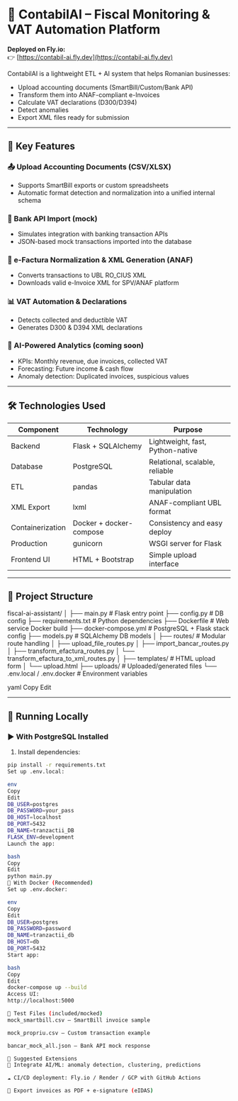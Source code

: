 # 🧾 ContabilAI – Fiscal Monitoring & VAT Automation Platform

**Deployed on Fly.io:**  
👉 [https://contabil-ai.fly.dev](https://contabil-ai.fly.dev)

ContabilAI is a lightweight ETL + AI system that helps Romanian businesses:

- Upload accounting documents (SmartBill/Custom/Bank API)
- Transform them into ANAF-compliant e-Invoices
- Calculate VAT declarations (D300/D394)
- Detect anomalies
- Export XML files ready for submission

---

## 🚀 Key Features

### 📤 Upload Accounting Documents (CSV/XLSX)
- Supports SmartBill exports or custom spreadsheets
- Automatic format detection and normalization into a unified internal schema

### 🏦 Bank API Import (mock)
- Simulates integration with banking transaction APIs
- JSON-based mock transactions imported into the database

### 📄 e-Factura Normalization & XML Generation (ANAF)
- Converts transactions to UBL RO_CIUS XML
- Downloads valid e-Invoice XML for SPV/ANAF platform

### 📊 VAT Automation & Declarations
- Detects collected and deductible VAT
- Generates D300 & D394 XML declarations

### 🧠 AI-Powered Analytics (coming soon)
- KPIs: Monthly revenue, due invoices, collected VAT
- Forecasting: Future income & cash flow
- Anomaly detection: Duplicated invoices, suspicious values

---

## 🛠️ Technologies Used

| Component | Technology | Purpose |
|----------|------------|---------|
| Backend | Flask + SQLAlchemy | Lightweight, fast, Python-native |
| Database | PostgreSQL | Relational, scalable, reliable |
| ETL | pandas | Tabular data manipulation |
| XML Export | lxml | ANAF-compliant UBL format |
| Containerization | Docker + docker-compose | Consistency and easy deploy |
| Production | gunicorn | WSGI server for Flask |
| Frontend UI | HTML + Bootstrap | Simple upload interface |

---

## 📁 Project Structure

fiscal-ai-assistant/
│
├── main.py # Flask entry point
├── config.py # DB config
├── requirements.txt # Python dependencies
├── Dockerfile # Web service Docker build
├── docker-compose.yml # PostgreSQL + Flask stack config
├── models.py # SQLAlchemy DB models
│
├── routes/ # Modular route handling
│ ├── upload_file_routes.py
│ ├── import_bancar_routes.py
│ ├── transform_efactura_routes.py
│ └── transform_efactura_to_xml_routes.py
│
├── templates/ # HTML upload form
│ └── upload.html
├── uploads/ # Uploaded/generated files
└── .env.local / .env.docker # Environment variables

yaml
Copy
Edit

---

## 🧪 Running Locally

### ▶️ With PostgreSQL Installed

1. Install dependencies:
```bash
pip install -r requirements.txt
Set up .env.local:

env
Copy
Edit
DB_USER=postgres
DB_PASSWORD=your_pass
DB_HOST=localhost
DB_PORT=5432
DB_NAME=tranzactii_DB
FLASK_ENV=development
Launch the app:

bash
Copy
Edit
python main.py
🐳 With Docker (Recommended)
Set up .env.docker:

env
Copy
Edit
DB_USER=postgres
DB_PASSWORD=password
DB_NAME=tranzactii_db
DB_HOST=db
DB_PORT=5432
Start app:

bash
Copy
Edit
docker-compose up --build
Access UI:
http://localhost:5000

📂 Test Files (included/mocked)
mock_smartbill.csv – SmartBill invoice sample

mock_propriu.csv – Custom transaction example

bancar_mock_all.json – Bank API mock response

📌 Suggested Extensions
🧠 Integrate AI/ML: anomaly detection, clustering, predictions

☁️ CI/CD deployment: Fly.io / Render / GCP with GitHub Actions

🧾 Export invoices as PDF + e-signature (eIDAS)


